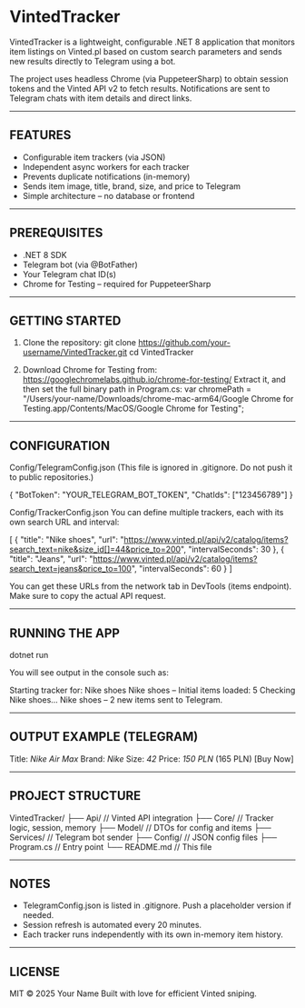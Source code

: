
VintedTracker
=============

VintedTracker is a lightweight, configurable .NET 8 application that monitors item listings on Vinted.pl
based on custom search parameters and sends new results directly to Telegram using a bot.

The project uses headless Chrome (via PuppeteerSharp) to obtain session tokens and the Vinted API v2
to fetch results. Notifications are sent to Telegram chats with item details and direct links.

--------------------------------------------------------------------------------

FEATURES
--------

- Configurable item trackers (via JSON)
- Independent async workers for each tracker
- Prevents duplicate notifications (in-memory)
- Sends item image, title, brand, size, and price to Telegram
- Simple architecture – no database or frontend

--------------------------------------------------------------------------------

PREREQUISITES
-------------

- .NET 8 SDK
- Telegram bot (via @BotFather)
- Your Telegram chat ID(s)
- Chrome for Testing – required for PuppeteerSharp

--------------------------------------------------------------------------------

GETTING STARTED
---------------

1. Clone the repository:
   git clone https://github.com/your-username/VintedTracker.git
   cd VintedTracker

2. Download Chrome for Testing from:
   https://googlechromelabs.github.io/chrome-for-testing/
   Extract it, and then set the full binary path in Program.cs:
   var chromePath = "/Users/your-name/Downloads/chrome-mac-arm64/Google Chrome for Testing.app/Contents/MacOS/Google Chrome for Testing";

--------------------------------------------------------------------------------

CONFIGURATION
-------------

Config/TelegramConfig.json
(This file is ignored in .gitignore. Do not push it to public repositories.)

{
  "BotToken": "YOUR_TELEGRAM_BOT_TOKEN",
  "ChatIds": ["123456789"]
}

Config/TrackerConfig.json
You can define multiple trackers, each with its own search URL and interval:

[
  {
    "title": "Nike shoes",
    "url": "https://www.vinted.pl/api/v2/catalog/items?search_text=nike&size_id[]=44&price_to=200",
    "intervalSeconds": 30
  },
  {
    "title": "Jeans",
    "url": "https://www.vinted.pl/api/v2/catalog/items?search_text=jeans&price_to=100",
    "intervalSeconds": 60
  }
]

You can get these URLs from the network tab in DevTools (items endpoint). Make sure to copy the actual API request.

--------------------------------------------------------------------------------

RUNNING THE APP
---------------

dotnet run

You will see output in the console such as:

  Starting tracker for: Nike shoes
  Nike shoes – Initial items loaded: 5
  Checking Nike shoes...
  Nike shoes – 2 new items sent to Telegram.

--------------------------------------------------------------------------------

OUTPUT EXAMPLE (TELEGRAM)
-------------------------

Title: *Nike Air Max*
Brand: *Nike*
Size: *42*
Price: *150 PLN* (165 PLN)
[Buy Now]

--------------------------------------------------------------------------------

PROJECT STRUCTURE
-----------------

VintedTracker/
├── Api/            // Vinted API integration
├── Core/           // Tracker logic, session, memory
├── Model/          // DTOs for config and items
├── Services/       // Telegram bot sender
├── Config/         // JSON config files
├── Program.cs      // Entry point
└── README.md       // This file

--------------------------------------------------------------------------------

NOTES
-----

- TelegramConfig.json is listed in .gitignore. Push a placeholder version if needed.
- Session refresh is automated every 20 minutes.
- Each tracker runs independently with its own in-memory item history.

--------------------------------------------------------------------------------

LICENSE
-------

MIT © 2025 Your Name
Built with love for efficient Vinted sniping.
